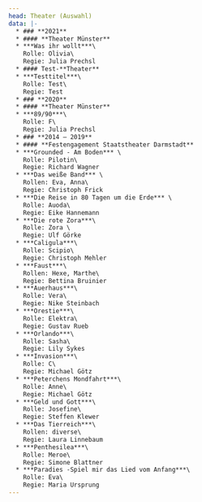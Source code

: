 ```yaml
---
head: Theater (Auswahl)
data: |-
  * ### **2021**
  * #### **Theater Münster**
  * ***Was ihr wollt***\
    Rolle: Olivia\
    Regie: Julia Prechsl
  * #### Test-**Theater**
  * ***Testtitel***\
    Rolle: Test\
    Regie: Test
  * ### **2020**
  * #### **Theater Münster**
  * ***89/90***\
    Rolle: F\
    Regie: Julia Prechsl
  * ### **2014 – 2019**
  * #### **Festengagement Staatstheater Darmstadt**
  * ***Grounded - Am Boden*** \
    Rolle: Pilotin\
    Regie: Richard Wagner
  * ***Das weiße Band*** \
    Rollen: Eva, Anna\
    Regie: Christoph Frick
  * ***Die Reise in 80 Tagen um die Erde*** \
    Rolle: Auoda\
    Regie: Eike Hannemann
  * ***Die rote Zora***\
    Rolle: Zora \
    Regie: Ulf Görke
  * ***Caligula***\
    Rolle: Scipio\
    Regie: Christoph Mehler
  * ***Faust***\
    Rollen: Hexe, Marthe\
    Regie: Bettina Bruinier
  * ***Auerhaus***\
    Rolle: Vera\
    Regie: Nike Steinbach
  * ***Orestie***\
    Rolle: Elektra\
    Regie: Gustav Rueb
  * ***Orlando***\
    Rolle: Sasha\
    Regie: Lily Sykes
  * ***Invasion***\
    Rolle: C\
    Regie: Michael Götz
  * ***Peterchens Mondfahrt***\
    Rolle: Anne\
    Regie: Michael Götz
  * ***Geld und Gott***\
    Rolle: Josefine\
    Regie: Steffen Klewer
  * ***Das Tierreich***\
    Rollen: diverse\
    Regie: Laura Linnebaum
  * ***Penthesilea***\
    Rolle: Meroe\
    Regie: Simone Blattner
  * ***Paradies -Spiel mir das Lied vom Anfang***\
    Rolle: Eva\
    Regie: Maria Ursprung
---
```

